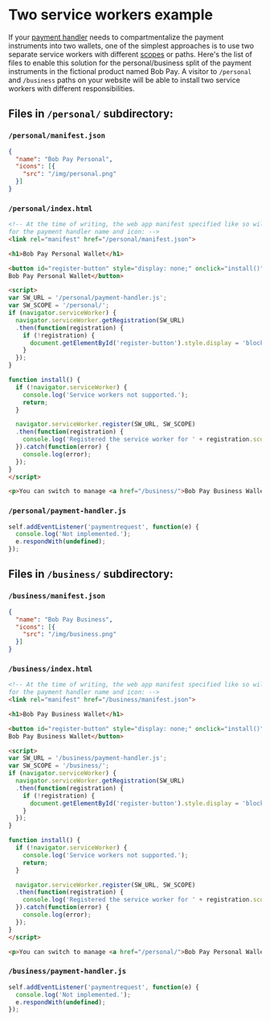 # Two service workers example

If your [payment handler](https://w3c.github.io/payment-handler/) needs to
compartmentalize the payment instruments into two wallets, one of the simplest
approaches is to use two separate service workers with different
[scopes](https://developer.mozilla.org/en-US/docs/Web/API/Service_Worker_API/Using_Service_Workers#Registering_your_worker)
or paths. Here's the list of files to enable this solution for the
personal/business split of the payment instruments in the fictional product
named Bob Pay. A visitor to `/personal` and `/business` paths on your website
will be able to install two service workers with different responsibilities.

## Files in `/personal/` subdirectory:

### `/personal/manifest.json`

```json
{
  "name": "Bob Pay Personal",
  "icons": [{
    "src": "/img/personal.png"
  }]
}
```

### `/personal/index.html`

```html
<!-- At the time of writing, the web app manifest specified like so will be used
for the payment handler name and icon: -->
<link rel="manifest" href="/personal/manifest.json">

<h1>Bob Pay Personal Wallet</h1>

<button id="register-button" style="display: none;" onclick="install()">Install
Bob Pay Personal Wallet</button>

<script>
var SW_URL = '/personal/payment-handler.js';
var SW_SCOPE = '/personal/';
if (navigator.serviceWorker) {
  navigator.serviceWorker.getRegistration(SW_URL)
  .then(function(registration) {
    if (!registration) {
      document.getElementById('register-button').style.display = 'block';
    }
  });
}

function install() {
  if (!navigator.serviceWorker) {
    console.log('Service workers not supported.');
    return;
  }

  navigator.serviceWorker.register(SW_URL, SW_SCOPE)
  .then(function(registration) {
    console.log('Registered the service worker for ' + registration.scope);
  }).catch(function(error) {
    console.log(error);
  });
}
</script>

<p>You can switch to manage <a href="/business/">Bob Pay Business Wallet</a>.</p>
```

### `/personal/payment-handler.js`

```javascript
self.addEventListener('paymentrequest', function(e) {
  console.log('Not implemented.');
  e.respondWith(undefined);
});
```

## Files in `/business/` subdirectory:

### `/business/manifest.json`

```json
{
  "name": "Bob Pay Business",
  "icons": [{
    "src": "/img/business.png"
  }]
}
```

### `/business/index.html`

```html
<!-- At the time of writing, the web app manifest specified like so will be used
for the payment handler name and icon: -->
<link rel="manifest" href="/business/manifest.json">

<h1>Bob Pay Business Wallet</h1>

<button id="register-button" style="display: none;" onclick="install()">Install
Bob Pay Business Wallet</button>

<script>
var SW_URL = '/business/payment-handler.js';
var SW_SCOPE = '/business/';
if (navigator.serviceWorker) {
  navigator.serviceWorker.getRegistration(SW_URL)
  .then(function(registration) {
    if (!registration) {
      document.getElementById('register-button').style.display = 'block';
    }
  });
}

function install() {
  if (!navigator.serviceWorker) {
    console.log('Service workers not supported.');
    return;
  }

  navigator.serviceWorker.register(SW_URL, SW_SCOPE)
  .then(function(registration) {
    console.log('Registered the service worker for ' + registration.scope);
  }).catch(function(error) {
    console.log(error);
  });
}
</script>

<p>You can switch to manage <a href="/personal/">Bob Pay Personal Wallet</a>.</p>
```

### `/business/payment-handler.js`

```javascript
self.addEventListener('paymentrequest', function(e) {
  console.log('Not implemented.');
  e.respondWith(undefined);
});
```

